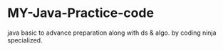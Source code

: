 # MY-Java-Practice-code
java basic to advance preparation along with ds &amp; algo. by coding ninja specialized.
